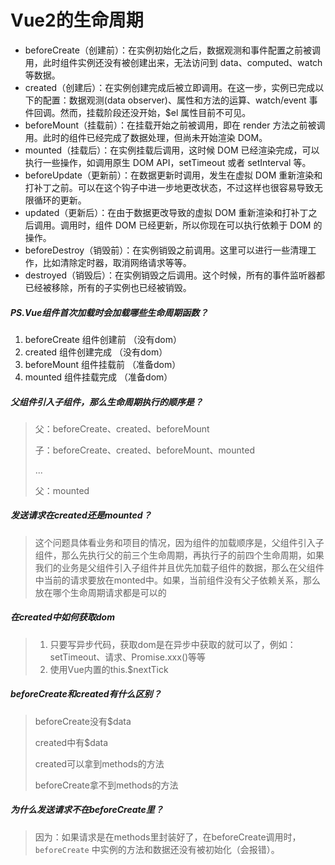 # Vue2的生命周期

- beforeCreate（创建前）：在实例初始化之后，数据观测和事件配置之前被调用，此时组件实例还没有被创建出来，无法访问到 data、computed、watch 等数据。
- created（创建后）：在实例创建完成后被立即调用。在这一步，实例已完成以下的配置：数据观测(data observer)、属性和方法的运算、watch/event 事件回调。然而，挂载阶段还没开始，$el 属性目前不可见。
- beforeMount（挂载前）：在挂载开始之前被调用，即在 render 方法之前被调用。此时的组件已经完成了数据处理，但尚未开始渲染 DOM。
- mounted（挂载后）：在实例挂载后调用，这时候 DOM 已经渲染完成，可以执行一些操作，如调用原生 DOM API，setTimeout 或者 setInterval 等。
- beforeUpdate（更新前）：在数据更新时调用，发生在虚拟 DOM 重新渲染和打补丁之前。可以在这个钩子中进一步地更改状态，不过这样也很容易导致无限循环的更新。
- updated（更新后）：在由于数据更改导致的虚拟 DOM 重新渲染和打补丁之后调用。调用时，组件 DOM 已经更新，所以你现在可以执行依赖于 DOM 的操作。
- beforeDestroy（销毁前）：在实例销毁之前调用。这里可以进行一些清理工作，比如清除定时器，取消网络请求等等。
- destroyed（销毁后）：在实例销毁之后调用。这个时候，所有的事件监听器都已经被移除，所有的子实例也已经被销毁。



##### PS.Vue组件首次加载时会加载哪些生命周期函数？

1. beforeCreate 组件创建前 （没有dom）
2. created 组件创建完成 （没有dom）
3. beforeMount 组件挂载前 （准备dom）
4. mounted 组件挂载完成 （准备dom）



##### 父组件引入子组件，那么生命周期执行的顺序是？

> 父：beforeCreate、created、beforeMount
>
> 子：beforeCreate、created、beforeMount、mounted
>
> ...
>
> 父：mounted

##### 发送请求在created还是mounted？

> 这个问题具体看业务和项目的情况，因为组件的加载顺序是，父组件引入子组件，那么先执行父的前三个生命周期，再执行子的前四个生命周期，如果我们的业务是父组件引入子组件并且优先加载子组件的数据，那么在父组件中当前的请求要放在monted中。如果，当前组件没有父子依赖关系，那么放在哪个生命周期请求都是可以的

##### 在created中如何获取dom

> 1. 只要写异步代码，获取dom是在异步中获取的就可以了，例如：setTimeout、请求、Promise.xxx()等等
> 2. 使用Vue内置的this.$nextTick

##### beforeCreate和created有什么区别？

> beforeCreate没有$data
>
> created中有$data
>
> created可以拿到methods的方法
>
> beforeCreate拿不到methods的方法

##### 为什么发送请求不在beforeCreate里？

> 因为：如果请求是在methods里封装好了，在beforeCreate调用时，`beforeCreate` 中实例的方法和数据还没有被初始化（会报错）。


